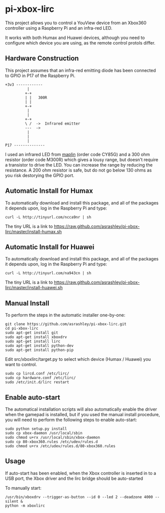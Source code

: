 pi-xbox-lirc
============

This project allows you to control a YouView device from an Xbox360 controller
using a Raspberry Pi and an infra-red LED.

It works with both Humax and Huawei devices, although you need to configure
which device you are using, as the remote control protols differ.

Hardware Construction
---------------------
This project assumes that an infra-red emitting diode has been connected to
GPIO in P17 of the Raspberry Pi.

    +3v3 ------------
              |
             +-+
             | |   300R
             | |
             +-+
              |
              |
             +-+
             \ /  ->  Infrared emitter
             ---  ->
              |
              |
              |
    P17 --------------

I used an infrared LED from [maplin](http://maplin.co.uk/) (order code CY85G) and a 300 ohm
resistor (order code M300R) which gives a lousy range, but doesn't require a transistor
to drive the LED. You can increase the range by reducing the resistance. A 200 ohm resistor is
safe, but do not go below 130 ohms as you risk destorying the GPIO port.

Automatic Install for Humax
---------------------------
To automatically download and install this package, and all of the packages
it depends upon, log in the Raspberry Pi and type:

    curl -L http://tinyurl.com/ncca9nr | sh

The tiny URL is a link to https://raw.github.com/asrashley/pi-xbox-lirc/master/install-humax.sh

Automatic Install for Huawei
----------------------------
To automatically download and install this package, and all of the packages
it depends upon, log in the Raspberry Pi and type:

    curl -L http://tinyurl.com/na943cn | sh
    
The tiny URL is a link to https://raw.github.com/asrashley/pi-xbox-lirc/master/install-huawei.sh

Manual Install
--------------
To perform the steps in the automatic installer one-by-one:

    git clone https://github.com/asrashley/pi-xbox-lirc.git
    cd pi-xbox-lirc
    sudo apt-get install git
    sudo apt-get install xboxdrv
    sudo apt-get install lirc
    sudo apt-get install python-dev
    sudo apt-get install python-pip

Edit src/xboxlirc/target.py to select which device (Humax / Huawei) you want
to control.

    sudo cp lircd.conf /etc/lirc/
    sudo cp hardware.conf /etc/lirc/
    sudo /etc/init.d/lirc restart

Enable auto-start
-----------------
The automatical installation scripts will also automatically enable the
driver when the gamepad is installed, but if you used the manual install
procedure, you will need to perform the following steps to enable auto-start:

    sudo python setup.py install
    sudo cp xbox-daemon /usr/local/sbin
    sudo chmod u+rx /usr/local/sbin/xbox-daemon
    sudo cp 80-xbox360.rules /etc/udev/rules.d
    sudo chmod u+rx /etc/udev/rules.d/80-xbox360.rules

Usage
-----
If auto-start has been enabled, when the Xbox controller is inserted in 
to a USB port, the Xbox driver and the lirc bridge should be auto-started

To manually start:

    /usr/bin/xboxdrv --trigger-as-button --id 0 --led 2 --deadzone 4000 --silent &
    python -m xboxlirc
